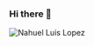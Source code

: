### Hi there 👋
![Nahuel Luis Lopez](https://github.com/NahueLopez/NahueLopez/assets/78488563/0d68149c-647d-41d5-b9aa-b3962aa3f0af)
<!--
**NahueLopez/NahueLopez** is a ✨ _special_ ✨ repository because its `README.md` (this file) appears on your GitHub profile.

Here are some ideas to get you started:

- 🔭 I’m currently working on ...
- 🌱 I’m currently learning ...
- 👯 I’m looking to collaborate on ...
- 🤔 I’m looking for help with ...
- 💬 Ask me about ...
- 📫 How to reach me: ...
- 😄 Pronouns: ...
- ⚡ Fun fact: ...
-->
